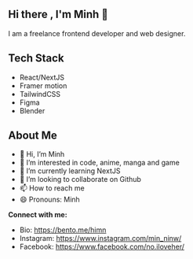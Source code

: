 ## Hi there , I'm Minh 👋

I am a freelance frontend developer and web designer.

## Tech Stack

- React/NextJS
- Framer motion
- TailwindCSS
- Figma
- Blender

## About Me

- 👋 Hi, I’m Minh
- 👀 I’m interested in code, anime, manga and game
- 🌱 I’m currently learning NextJS
- 💞️ I’m looking to collaborate on Github
- 📫 How to reach me 
- 😄 Pronouns: Minh

**Connect with me:**
- Bio: https://bento.me/himn
- Instagram: https://www.instagram.com/min_ninw/
- Facebook: https://www.facebook.com/no.iloveher/
